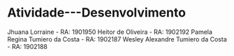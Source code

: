 # Atividade---Desenvolvimento
Jhuana Lorraine - RA: 1901950
Heitor de Oliveira - RA: 1902192
Pamela Regina Tumiero da Costa - RA: 1902187
Wesley Alexandre Tumiero da Costa - RA: 1902188
